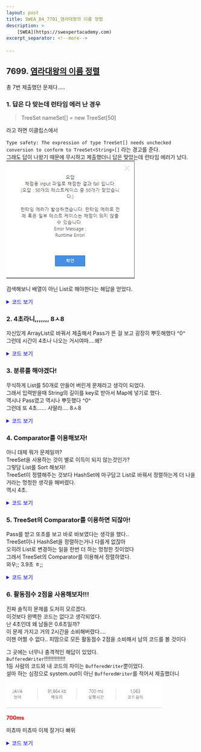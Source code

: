 ```yaml
---
layout: post
title: SWEA_D4_7701_염라대왕의 이름 정렬
description: >
    [SWEA](https://swexpertacademy.com)
excerpt_separator: <!--more-->

---
```


<!--more-->

## 7699. [염라대왕의 이름 정렬](https://swexpertacademy.com/main/code/problem/problemDetail.do?contestProbId=AWqU0zh6rssDFARG)



총 7번 제출했던 문제다.....

### 1. 답은 다 맞는데 런타임 에러 난 경우

> TreeSet<String> nameSet[] = new TreeSet[50]

라고 하면 이클립스에서   

`Type safety: The expression of type TreeSet[] needs unchecked conversion to conform to TreeSet<String>[]`  라는 경고를 준다.   
그래도 답이 나왔기 때문에 무시하고 제출했더니 답은 맞았는데 런타임 에러가 났다.    
![algo-7701](../img/algo-7701.png)

검색해보니 배열이 아닌 List로 해야한다는 해답을 얻었다.    


<details>
<summary>코드 보기</summary>
<div markdown="1">

```java
import java.io.BufferedReader;
import java.io.InputStreamReader;
import java.util.TreeSet;

public class Solution {
	static int T, N;
	static TreeSet<String> nameSet[] = new TreeSet[50];

	static String s;

	public static void main(String[] args) throws Exception {
		BufferedReader in = new BufferedReader(new InputStreamReader(System.in));

		T = Integer.parseInt(in.readLine().trim());
		for (int test_case = 1; test_case <= T; test_case++) {
			N = Integer.parseInt(in.readLine().trim());


			for(int i=0; i<50; i++) {
				nameSet[i] = new TreeSet<>();
			}

			for(int i=0; i<N; i++) {
				s = in.readLine();
				nameSet[s.length()].add(s);
			}

			System.out.println("#"+test_case);

			for(int i=0; i<50; i++) {
				for(String s : nameSet[i]) {
					System.out.println(s);
				}
			}
		}
	}
}

```

</div>
</details>

### 2. 4초라니,,,,,,, 8ㅅ8

자신있게 ArrayList로 바꿔서 제출해서 Pass가 뜬 걸 보고 굉장히 뿌듯해했다 ^0^     
그런데 시간이 4초나 나오는 거시여따....왜?

<details>
<summary>코드 보기</summary>
<div markdown="1">

```java
import java.io.BufferedReader;
import java.io.InputStreamReader;
import java.util.ArrayList;
import java.util.List;
import java.util.TreeSet;

public class Solution  {
	static int T, N;
	static List<TreeSet<String>> nameSet;

	static String s;

	public static void main(String[] args) throws Exception {
		BufferedReader in = new BufferedReader(new InputStreamReader(System.in));

		T = Integer.parseInt(in.readLine().trim());
		for (int test_case = 1; test_case <= T; test_case++) {
			N = Integer.parseInt(in.readLine().trim());

			nameSet = new ArrayList<TreeSet<String>>();

			for(int i=0; i<50; i++) {
				nameSet.add(new TreeSet<String>());
			}
			for(int i=0; i<N; i++) {
				s = in.readLine();
				nameSet.get(s.length()-1).add(s);
			}

			System.out.println("#"+test_case);

			for(int i=0; i<50; i++) {
				for(String s : nameSet.get(i)) {
					System.out.println(s);
				}
			}
		}
	}
}

```

</div>
</details>

### 3. 분류를 해야겠다!

무식하게 List를 50개로 만들어 버린게 문제라고 생각이 되었다.      
그래서 입력받을때 String의 길이를 key로 받아서 Map에 넣기로 했다.      
역시나 Pass였고 역시나 뿌듯했다 ^0^      
그런데 또 4초...... 사딸라.... 8ㅅ8       

<details>
<summary>코드 보기</summary>
<div markdown="1">

```java
import java.io.BufferedReader;
import java.io.InputStreamReader;
import java.util.ArrayList;
import java.util.TreeMap;
import java.util.TreeSet;

public class Solution  {
	static int T, N;
	static TreeMap<Integer, TreeSet<String>> nameSet;
	static boolean check[];

	static String s;

	public static void main(String[] args) throws Exception {
		BufferedReader in = new BufferedReader(new InputStreamReader(System.in));

		T = Integer.parseInt(in.readLine().trim());
		for (int test_case = 1; test_case <= T; test_case++) {
			N = Integer.parseInt(in.readLine().trim());

			nameSet = new TreeMap<>();
			check = new boolean[51];

			for(int i=0; i<N; i++) {
				s = in.readLine();
				if(!nameSet.containsKey(s.length())) {
					nameSet.put(s.length(), new TreeSet<>());
				}
				nameSet.get(s.length()).add(s);
			}

			System.out.println("#"+test_case);

			for(int l : nameSet.keySet()) {
				for(String s : nameSet.get(l)) {
					System.out.println(s);
				}
			}
		}
	}
}


```

</div>
</details>


### 4. Comparator를 이용해보자!

아니 대체 뭐가 문제일까?      
TreeSet을 사용하는 것이 별로 이득이 되지 않는것인가?          
그렇담 List를 Sort 해보자!       
TreeSet이 정렬해주는 것보다 HashSet에 마구담고 List로 바꿔서 정렬하는게 더 나을거라는 멍청한 생각을 해버렸다.      
역시 4초.         

<details>
<summary>코드 보기</summary>
<div markdown="1">

```java
import java.io.BufferedReader;
import java.io.InputStreamReader;
import java.util.Arrays;
import java.util.Comparator;
import java.util.HashSet;

public class Solution  {
	static int T, N;
	static HashSet<String> nameSet;
	static String[] nameList;

	static String s;

	public static void main(String[] args) throws Exception {
		BufferedReader in = new BufferedReader(new InputStreamReader(System.in));

		T = Integer.parseInt(in.readLine().trim());
		for (int test_case = 1; test_case <= T; test_case++) {
			N = Integer.parseInt(in.readLine().trim());

			nameSet = new HashSet<>();

			for(int i=0; i<N; i++) {
				nameSet.add(in.readLine());
			}

			nameList = Arrays.copyOf(nameSet.toArray(), nameSet.size(), String[].class);

			Arrays.sort(nameList, new Comparator<String>() {

				@Override
				public int compare(String s1, String s2) {
					if(s1.length() == s2.length()) {
						return s1.compareTo(s2);
					}
					return s1.length() - s2.length();
				}
			});

			System.out.println("#"+test_case);

			for(String s: nameList) {
				System.out.println(s);
			}
		}
	}
}

```

</div>
</details>


### 5. TreeSet의 Comparator를 이용하면 되잖아!

Pass를 받고 또초를 보고 바로 바보였다는 생각을 했다..     
TreeSet이나 HashSet을 정렬하는거나 다를게 없잖아      
오히려 List로 변경하는 일을 한번 더 하는 멍청한 짓이었다       
그래서 TreeSet의 Comparator를 이용해서 정렬하였다.          
와우;; 3.9초 ㅎ;;       

<details>
<summary>코드 보기</summary>
<div markdown="1">

```java
import java.io.BufferedReader;
import java.io.InputStreamReader;
import java.util.Arrays;
import java.util.Comparator;
import java.util.HashSet;

public class Solution  {
	static int T, N;
	static HashSet<String> nameSet;
	static String[] nameList;

	static String s;

	public static void main(String[] args) throws Exception {
		BufferedReader in = new BufferedReader(new InputStreamReader(System.in));

		T = Integer.parseInt(in.readLine().trim());
		for (int test_case = 1; test_case <= T; test_case++) {
			N = Integer.parseInt(in.readLine().trim());

			nameSet = new HashSet<>();

			for(int i=0; i<N; i++) {
				nameSet.add(in.readLine());
			}

			nameList = Arrays.copyOf(nameSet.toArray(), nameSet.size(), String[].class);

			Arrays.sort(nameList, new Comparator<String>() {

				@Override
				public int compare(String s1, String s2) {
					if(s1.length() == s2.length()) {
						return s1.compareTo(s2);
					}
					return s1.length() - s2.length();
				}
			});

			System.out.println("#"+test_case);

			for(String s: nameList) {
				System.out.println(s);
			}
		}
	}
}

```

</div>
</details>


### 6. 활동점수 2점을 사용해보자!!!

진짜 솔직히 문제를 도저히 모르겠다.       
이것보다 완벽한 코드는 없다고 생각되었다.      
난 4초인데 왜 남들은 0.6초일까?      
이 문제 가지고 거의 2시간을 소비해버렸다....          
이젠 어쩔 수 없다.. 피땀으로 모든 활동점수 2점을 소비해서 남의 코드를 볼 것이다          

그 곳에는 너무나 충격적인 해답이 있었다.        
`BufferedWriter`!!!!!!!!!!!!!!        
1등 사람의 코드와 내 코드의 차이는 `BufferedWriter`뿐이었다.        
설마 하는 심정으로 system.out이 아닌 `BufferedWriter`를 적어서 제출했더니        

![algo-7701(2)](../img/algo-7701(2).png)

<span style="color:red;"><strong>700ms</strong></span>

미쵸따 미쵸따 이제 잘거다 빠위        


<details>
<summary>코드 보기</summary>
<div markdown="1">

```java
import java.io.BufferedReader;
import java.io.BufferedWriter;
import java.io.InputStreamReader;
import java.io.OutputStreamWriter;
import java.util.Comparator;
import java.util.TreeSet;

public class Solution{
	static int T, N;
	static TreeSet<String> nameSet;

	static String s;

	public static void main(String[] args) throws Exception {
		BufferedReader in = new BufferedReader(new InputStreamReader(System.in));
		BufferedWriter bw = new BufferedWriter(new OutputStreamWriter(System.out));

		T = Integer.parseInt(in.readLine().trim());
		for (int test_case = 1; test_case <= T; test_case++) {
			N = Integer.parseInt(in.readLine().trim());

			nameSet = new TreeSet<>(new Comparator<String>() {
				@Override
				public int compare(String s1, String s2) {
					if(s1.length() == s2.length()) {
						return s1.compareTo(s2);
					}
					return s1.length() - s2.length();
				}
			});

			for(int i=0; i<N; i++) {
				nameSet.add(in.readLine());
			}

			bw.write("#"+test_case+"\n");
			for(String s:nameSet) {
				bw.write(s+"\n");
			}
		}
	}
}

```

</div>
</details>


<style>
summary{
  color: blue;
  hover: pointer;
}

</style>
